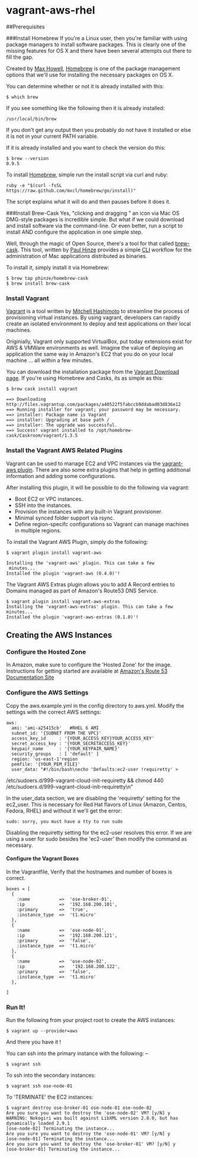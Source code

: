 vagrant-aws-rhel
================
##Prerequisites

###Install Homebrew
If you're a Linux user, then you're familiar with using package managers
to install software packages.  This is clearly one of the missing
features for OS X and there have been several attempts out there to fill
the gap.  

Created by [Max Howell](http://mxcl.github.io/),
[Homebrew](http://brew.sh/) is one of the package management options
that we'll use for installing the necessary packages on OS X.  

You can determine whether or not it is already installed with this:

    $ which brew

If you see something like the following then it is already installed:

    /usr/local/bin/brew

If you don't get any output then you probably do not have it installed or else
it is not in your current PATH variable.


If it is already installed and you want to check the version do this:

    $ brew --version
    0.9.5

To install [Homebrew](http://brew.sh/), simple run the install script
via curl and ruby:

    ruby -e "$(curl -fsSL https://raw.github.com/mxcl/homebrew/go/install)"

The script explains what it will do and then pauses before it does it. 



###Install Brew-Cask
Yes, "clicking and dragging " an icon via Mac OS DMG-style packages is
incredible simple.  But what if we could download and install software
via the command-line.  Or even better, run a script to install AND
configure the application in one simple step.

Well, through the magic of Open Source, there's a tool for that called
[brew-cask](https://github.com/phinze/homebrew-cask). This tool, written
by [Paul Hinze](http://phinze.com) provides a simple
[CLI](http://en.wikipedia.org/wiki/Command-line_interface) workflow for
the administration of Mac applications distributed as binaries.

To install it, simply install it via Homebrew:

    $ brew tap phinze/homebrew-cask
    $ brew install brew-cask


### Install Vagrant
[Vagrant](www.vagrantup.com) is a tool written by [Mitchell
Hashimoto](http://mitchellh.com/) to streamline the process of
provisioning virtual instances. By using vagrant, developers can rapidly
create an isolated environment to deploy and test applications on their
local machines.

Originially, Vagrant only supported VirtualBox, put today extensions
exist for AWS & VMWare environments as well.  Imagine the value of
deploying an application the same way in Amazon's EC2 that you do on
your local machine ... all within a few minutes.

You can download the installation package from the [Vagrant Download
page](http://downloads.vagrantup.com/). If you're using Homebrew and
Casks, its as simple as this:

    $ brew cask install vagrant
    
    ==> Downloading http://files.vagrantup.com/packages/a40522f5fabccb9ddabad03d836e12
    ==> Running installer for vagrant; your password may be necessary.
    ==> installer: Package name is Vagrant
    ==> installer: Upgrading at base path /
    ==> installer: The upgrade was successful.
    ==> Success! vagrant installed to /opt/homebrew-cask/Caskroom/vagrant/1.3.5
    
    
    
### Install the Vagrant AWS Related Plugins
Vagrant can be used to manage EC2 and VPC instances via the [vagrant-aws
plugin](https://github.com/mitchellh/vagrant-aws).  There are also some extra plugins 
that help in getting additional information and adding some configurations.

After installing this plugin, it will be possible to do the following
via vagrant:

* Boot EC2 or VPC instances.
* SSH into the instances.
* Provision the instances with any built-in Vagrant provisioner.
* Minimal synced folder support via rsync.
* Define region-specifc configurations so Vagrant can manage machines in
  multiple regions.

To install the Vagrant AWS Plugin, simply do the following:

    $ vagrant plugin install vagrant-aws
    
    Installing the 'vagrant-aws' plugin. This can take a few
     minutes...
    Installed the plugin 'vagrant-aws (0.4.0)'!
	
The Vagrant AWS Extras plugin allows you to add A Record entries to Domains managed as part of Amazon's Route53 DNS Service.  

	$ vagrant plugin install vagrant-aws-extras
	Installing the 'vagrant-aws-extras' plugin. This can take a few minutes...
	Installed the plugin 'vagrant-aws-extras (0.1.0)'!
	
	

## Creating the AWS Instances
### Configure the Hosted Zone
In Amazon, make sure to configure the 'Hosted Zone' for the image.  Instructions for getting started are available at [Amazon's Route 53 Documentation Site](http://docs.aws.amazon.com/Route53/latest/DeveloperGuide/R53Example.html)


### Configure the AWS Settings
Copy the aws.example.yml in the config directory to aws.yml.
Modify the settings with the correct AWS settings:

    aws:
      ami: 'ami-a25415cb'   #RHEL 6 AMI
      subnet_id: '{SUBNET FROM THE VPC}'
      access_key_id     : '{YOUR_ACCESS_KEY}YOUR_ACCESS_KEY'
      secret_access_key : '{YOUR_SECRETACCESS_KEY}'
      keypair_name      : '{YOUR_KEYPAIR_NAME}'
      security_groups   : [ 'default' ]
      region: 'us-east-1'region
      pemfile: '{YOUR_PEM_FILE}'
      user_data: "#!/bin/bash\necho 'Defaults:ec2-user !requiretty' >
/etc/sudoers.d/999-vagrant-cloud-init-requiretty && chmod 440
/etc/sudoers.d/999-vagrant-cloud-init-requiretty\n"   

In the user_data section, we are disabling the 'requiretty' setting for the ec2_user.  This is necessary for Red Hat flavors of Linux (Amazon, Centos, Fedora, RHEL) and without it we'll get the error:

    sudo: sorry, you must have a tty to run sudo
    
Disabling the requiretty setting for the ec2-user resolves this error.  If we are using a user for sudo besides the 'ec2-user' then modify the command as necessary.

#### Configure the Vagrant Boxes

In the Vagrantfile, Verify that the hostnames and number of boxes is
correct.

    boxes = [
      { 
        :name           =>  'ose-broker-01',
        :ip             =>  '192.168.200.101',
        :primary        =>  'true',
        :instance_type  =>  't1.micro'
      },
      { 
        :name           =>  'ose-node-01',
        :ip             =>  '192.168.200.121',
        :primary        =>  'false',
        :instance_type  =>  't1.micro'
      },
      { 
        :name           =>  'ose-node-02',
        :ip             =>   '192.168.200.122',
        :primary        =>  'false',
        :instance_type  =>  't1.micro'
      },
      
    ]
    
### Run It!
Run the following from your project root to create the AWS instances:

    $ vagrant up --provider=aws

And there you have it ! 

You can ssh into the primary instance with the following: –

    $ vagrant ssh 

To ssh into the secondary instances:

    $ vagrant ssh ose-node-01
    
To 'TERMINATE' the EC2 instances:

    $ vagrant destroy ose-broker-01 ose-node-01 ose-node-02
	Are you sure you want to destroy the 'ose-node-02' VM? [y/N] y
	WARNING: Nokogiri was built against LibXML version 2.8.0, but has dynamically loaded 2.9.1
	[ose-node-02] Terminating the instance...
	Are you sure you want to destroy the 'ose-node-01' VM? [y/N] y
	[ose-node-01] Terminating the instance...
	Are you sure you want to destroy the 'ose-broker-01' VM? [y/N] y
	[ose-broker-01] Terminating the instance...
